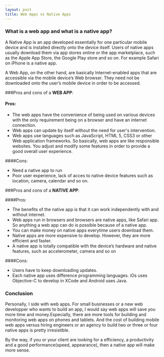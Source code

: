 ```yaml
---
layout: post
title: Web Apps vs Native Apps
---
```


### What is a web app and what is a native app?
A Native App is an app developed essentially for one particular mobile device and is installed directly onto the device itself. Users of native apps usually download them via app stores online or the app marketplace, such as the Apple App Store, the Google Play store and so on. For example Safari on iPhone is a native app.

A Web App, on the other hand, are basically Internet-enabled apps that are accessible via the mobile device’s Web browser. They need not be downloaded onto the user’s mobile device in order to be accessed.

###Pros and cons of a <strong>WEB APP</strong>:

#### Pros:
- The web apps have the convenience of being used on various devices with the only requirement being on a browser and have an internet connection.
- Web apps can update by itself without the need for user's intervention.
- Web apps use languages such as JavaScript, HTML 5, CSS3 or other Web application frameworks. So basically, web apps are like responsible websites. You adjust and modify some features in order to provide a good overall user experience.

####Cons:
- Need a native app to run
- Poor user experience, lack of acces to native device features such as location, camera, calendar and so on.

###Pros and cons of a <strong>NATIVE APP</strong>:

####Pros:
- The benefits of the native app is that it can work independently with and without internet.
- Web apps run in browsers and browsers are native apps, like Safari app. So anything a web app can do is possible because of a native app.
- You can make money on native apps everytime users download them.
- Native apps are more expensive to develop. However, they are more efficient and faster.
- A native app is totally compatible with the device’s hardware and native features, such as accelerometer, camera and so on

####Cons:
  - Users have to keep downloading updates.
  - Each native app uses difference programming languages. iOs uses Objective-C to develop in XCode and Android uses Java.

### Conclusion 
Personally, I side with web apps. For small businesses or a new web developper who wants to build an app, I would say web apps will save you more time and money.Especially, there are more tools for building and monitoring web apps on phones and tablets. And the cost of building mobile web apps versus hiring engineers or an agency to build two or three or four native apps is pretty irresistible.

By the way, if you or your client are looking for a efficiency, a productivity and a good performance(speed, appearance), then a native app will make more sense.
